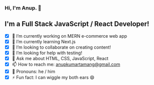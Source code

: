 ### Hi, I'm Anup. 👋

## I'm a Full Stack JavaScript / React Developer!

- [x] 🔭 I’m currently working on MERN e-commerce web app
- [x] 🌱 I’m currently learning Next.js
- [x] 👯 I’m looking to collaborate on creating content!
- [x] 🤔 I’m looking for help with testing!
- [x] 💬 Ask me about HTML, CSS, JavaScript, React
- [x] 📫 How to reach me: anupkumartamang@gmail.com
- [x] 👦 Pronouns: he / him
- [x] ⚡ Fun fact: I can wiggle my both ears 😄
